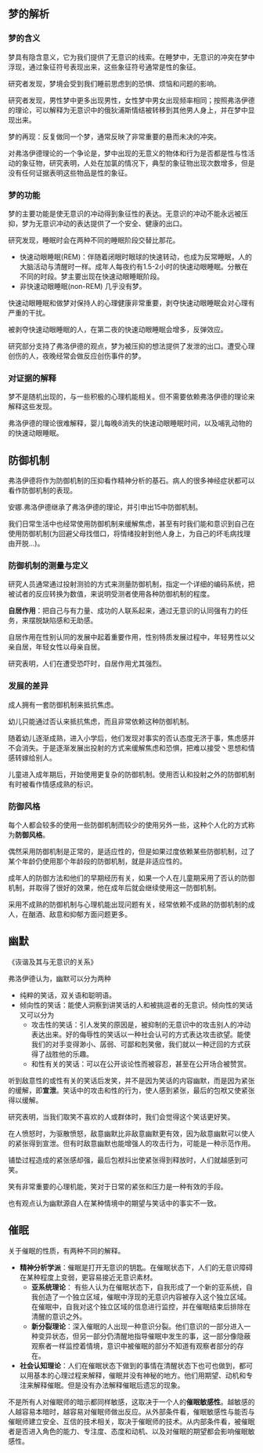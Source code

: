 ## 梦的解析

### 梦的含义

梦具有隐含意义，它为我们提供了无意识的线索。在睡梦中，无意识的冲突在梦中浮现，通过象征符号表现出来，这些象征符号通常是性的象征。

研究者发现，梦境会受到我们睡前思虑到的恐惧、烦恼和问题的影响。

研究者发现，男性梦中更多出现男性，女性梦中男女出现频率相同；按照弗洛伊德的理论，可以解释为无意识中的俄狄浦斯情结被转移到其他男人身上，并在梦中显现出来。



梦的再现：反复做同一个梦，通常反映了非常重要的悬而未决的冲突。



对弗洛伊德理论的一个争论是，梦中出现的无意义的物体和行为是否都是性与性活动的象征物，研究表明，人处在加氯的情况下，典型的象征物出现次数增多，但是没有任何证据表明这些物品是性的象征。



### 梦的功能

梦的主要功能是使无意识的冲动得到象征性的表达。无意识的冲动不能永远被压抑，梦为无意识冲动的表达提供了一个安全、健康的出口。

研究发现，睡眠时会在两种不同的睡眠阶段交替比那花。

+ 快速动眼睡眠(REM)：伴随着闭眼时眼球的快速转动，也成为反常睡眠，人的大脑活动与清醒时一样。成年人每夜约有1.5-2小时的快速动眼睡眠。分散在不同的时段。梦主要出现在快速动眼睡眠阶段。
+ 非快速动眼睡眠(non-REM) 几乎没有梦。

快速动眼睡眠和做梦对保持人的心理健康非常重要，剥夺快速动眼睡眠会对心理有严重的干扰。

被剥夺快速动眼睡眠的人，在第二夜的快速动眼睡眠会增多，反弹效应。



研究部分支持了弗洛伊德的观点，梦为被压抑的想法提供了发泄的出口。遭受心理创伤的人，夜晚经常会做反应创伤事件的梦。



### 对证据的解释

梦不是随机出现的，与一些积极的心理机能相关。但不需要依赖弗洛伊德的理论来解释这些发现。



弗洛伊德的理论很难解释，婴儿每晚8消失的快速动眼睡眠时间，以及哺乳动物的的快速动眼睡眠。



## 防御机制

弗洛伊德将作为防御机制的压抑看作精神分析的基石。病人的很多神经症状都可以看作防御机制的表现。

安娜.弗洛伊德继承了弗洛伊德的理论，并引申出15中防御机制。



我们日常生活中也经常使用防御机制来缓解焦虑，甚至有时我们能和意识到自己在使用防御机制(为回避父母找借口，将情绪投射到他人身上，为自己的坏毛病找理由开脱...)。



### 防御机制的测量与定义

 研究人员通常通过投射测验的方式来测量防御机制，指定一个详细的编码系统，把被试者的反应转换为数值，来说明受测者使用各种防御机制的程度。

**自居作用**：把自己与有力量、成功的人联系起来，通过无意识的认同强有力的任务，来摆脱缺陷感和无助感。

自居作用在性别认同的发展中起着重要作用，性别特质发展过程中，年轻男性以父亲自居，年轻女性以母亲自居。

研究表明，人们在遭受恐吓时，自居作用尤其强烈。



### 发展的差异

成人拥有一套防御机制来抵抗焦虑。

幼儿只能通过否认来抵抗焦虑，而且非常依赖这种防御机制。

随着幼儿逐渐成熟，进入小学后，他们发现对事实的否认态度无济于事，焦虑感并不会消失。于是逐渐发展出投射的方式来缓解焦虑和恐惧，把难以接受丶思想和情感转嫁给别人。

儿童进入成年期后，开始使用更复杂的防御机制。使用否认和投射之外的防御机制有时被看作情感成熟的标识。



### 防御风格

每个人都会较多的使用一些防御机制而较少的使用另外一些，这种个人化的方式称为**防御风格**。

偶然采用防御机制是正常的，是适应性的，但是如果过度依赖某些防御机制，过了某个年龄仍使用那个年龄段的防御机制，就是非适应性的。

成年人的防御方法和他们的早期经历有关，如果一个人在儿童期采用了否认的防御机制，并取得了很好的效果，他在成年后就会继续使用这一防御机制。

采用不成熟的防御机制与心理机能出现问题有关，经常依赖不成熟的防御机制的成人，在酗酒、敌意和抑郁方面问题更多。



   ## 幽默

 《诙谐及其与无意识的关系》

 弗洛伊德认为，幽默可以分为两种

+ 纯粹的笑话，双关语和聪明语。
+ 倾向性的笑话：能使人洞察到讲笑话的人和被挑逗者的无意识。倾向性的笑话又可以分为
    - 攻击性的笑话：引人发笑的原因是，被抑制的无意识中的攻击别人的冲动表达出来。好的侮辱性的笑话以一种社会认可的方式表达攻击欲望。能使我们的对手变得渺小、孱弱、可鄙和剋笑傲，我们就以一种迂回的方式获得了战胜他的乐趣。
    - 和性有关的笑话：可以在公开谈论性而被容忍，甚至在公开场合被赞赏。

听到敌意性的或性有关的笑话后发笑，并不是因为笑话的内容幽默，而是因为紧张的缓解，即**宣泄**。笑话中的攻击和性的行为，使人感到紧张，最后的包袱又使紧张得以缓解。



研究表明，当我们取笑不喜欢的人或群体时，我们会觉得这个笑话更好笑。



在人愤怒时，为驱散愤怒，敌意幽默比非敌意幽默更有效，因为敌意幽默可以使人的紧张得到宣泄。但有时敌意幽默也能增强人的攻击行为，可能是一种示范作用。



铺垫过程造成的紧张感却强，最后包袱抖出使紧张得到释放时，人们就越感到可笑。



笑有非常重要的心理机能，笑对于日常的紧张和压力是一种有效的手段。



也有观点认为幽默源自人在某种情境中的期望与笑话中的事实不一致。



## 催眠



关于催眠的性质，有两种不同的解释。

+ **精神分析学派**：催眠是打开无意识的钥匙。在催眠状态下，人们的无意识障碍在某种程度上变弱，更容易接近无意识素材。
    + **亚系统理论**： 有些人认为在催眠状态下，自我形成了一个新的亚系统，自我创造了一个独立区域，催眠中浮现的无意识内容被存入这个独立区域。在催眠中，自我对这个独立区域的信息进行监控，并在催眠结束后排除在清醒的意识之外。
    + **新分裂理论**：深入催眠的人出现一种意识分裂。他们意识的一部分进入一种变异状态，但另一部分仍清醒地指导催眠中发生的事，这一部分像隐蔽观察者一样监控着情境，意识中被催眠的部分不知道有观察者部分的存在。
+ **社会认知理论**：人们在催眠状态下做到的事情在清醒状态下也可也做到，都可以用基本的心理过程来解释，催眠并没有神秘的地方。他们用期望、动机和专注来解释催眠。但是没有办法解释催眠后遗忘的现象。



不是所有人对催眠师的暗示都同样敏感，这取决于一个人的**催眠敏感性**。越敏感的人越容易本暗时，越容易对催眠师做出反应。从外部条件看，催眠敏感性与能否与催眠师建立安全、互信的技术相关，取决于催眠师的技术。从内部条件看，被催眠者是否进入角色的能力、专注度、态度和动机、以及对催眠的期望都会影响催眠敏感性。








